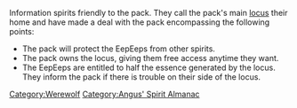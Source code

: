 Information spirits friendly to the pack. They call the pack's main
[locus](Old_radio "wikilink") their home and have made a deal with the
pack encompassing the following points:

  - The pack will protect the EepEeps from other spirits.
  - The pack owns the locus, giving them free access anytime they want.
  - The EepEeps are entitled to half the essence generated by the locus.
    They inform the pack if there is trouble on their side of the locus.

[Category:Werewolf](Category:Werewolf "wikilink") [Category:Angus'
Spirit Almanac](Category:Angus'_Spirit_Almanac "wikilink")